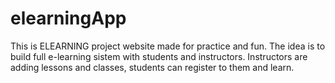 # elearningApp
This is ELEARNING project website made for practice and fun. The idea is to build full e-learning sistem with students and instructors. Instructors are adding lessons and classes, students can register to them and learn. 
